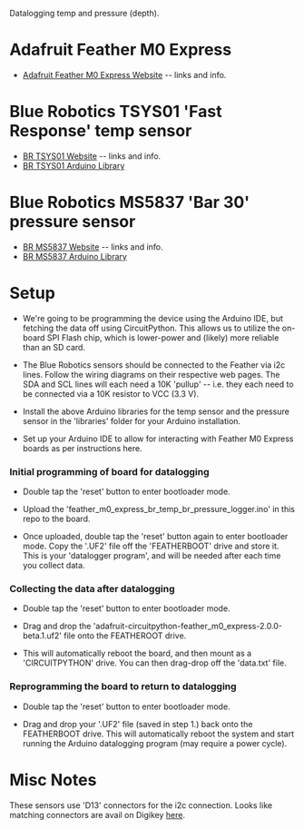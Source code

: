 
Datalogging temp and pressure (depth). 

# Adafruit Feather M0 Express

- [Adafruit Feather M0 Express Website](https://www.adafruit.com/product/3403) -- links and info.

# Blue Robotics TSYS01 'Fast Response' temp sensor

- [BR TSYS01 Website](https://www.bluerobotics.com/store/electronics/celsius-sensor-r1/) -- links and info.
- [BR TSYS01 Arduino Library](https://github.com/bluerobotics/BlueRobotics_TSYS01_Library)

# Blue Robotics MS5837 'Bar 30' pressure sensor

- [BR MS5837 Website](http://docs.bluerobotics.com/bar30/) -- links and info.
- [BR MS5837 Arduino Library](https://github.com/bluerobotics/BlueRobotics_MS5837_Library)

# Setup

- We're going to be programming the device using the Arduino IDE, but fetching the data off using CircuitPython. This allows us to utilize the on-board SPI Flash chip, which is lower-power and (likely) more reliable than an SD card.

- The Blue Robotics sensors should be connected to the Feather via i2c lines.  Follow the wiring diagrams on their respective web pages.  The SDA and SCL lines will each need a 10K 'pullup' -- i.e. they each need to be connected via a 10K resistor to VCC (3.3 V).

- Install the above Arduino libraries for the temp sensor and the pressure sensor in the 'libraries' folder for your Arduino installation.

- Set up your Arduino IDE to allow for interacting with Feather M0 Express boards as per instructions here.

### Initial programming of board for datalogging

- Double tap the 'reset' button to enter bootloader mode.
 
- Upload the 'feather_m0_express_br_temp_br_pressure_logger.ino' in this repo to the board.

- Once uploaded, double tap the 'reset' button again to enter bootloader mode.  Copy the '.UF2' file off the 'FEATHERBOOT' drive and store it.  This is your 'datalogger program', and will be needed after each time you collect data.
 
### Collecting the data after datalogging

- Double tap the 'reset' button to enter bootloader mode.

- Drag and drop the 'adafruit-circuitpython-feather_m0_express-2.0.0-beta.1.uf2' file onto the FEATHEROOT drive. 

- This will automatically reboot the board, and then mount as a 'CIRCUITPYTHON' drive. You can then drag-drop off the 'data.txt' file.

### Reprogramming the board to return to datalogging

- Double tap the 'reset' button to enter bootloader mode.

- Drag and drop your '.UF2' file (saved in step 1.) back onto the FEATHERBOOT drive.  This will automatically reboot the system and start running the Arduino datalogging program (may require a power cycle).

# Misc Notes

These sensors use 'D13' connectors for the i2c connection. Looks like matching connectors are avail on Digikey [here](https://www.digikey.com/product-detail/en/hirose-electric-co-ltd/DF13-4P-1.25DSA/H2193-ND/241767).

